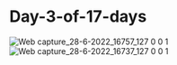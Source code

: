 # Day-3-of-17-days
![Web capture_28-6-2022_16757_127 0 0 1](https://user-images.githubusercontent.com/98533498/176214902-3321f03b-8fd6-4908-b44c-e9d8a42c7272.jpeg)
![Web capture_28-6-2022_16737_127 0 0 1](https://user-images.githubusercontent.com/98533498/176214912-e79466da-0db9-4cfb-af4a-6c28e7ad7661.jpeg)
